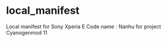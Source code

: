 local_manifest
==============


Local manifest for Sony Xperia E Code name : Nanhu
for project
Cyanogenmod 11
